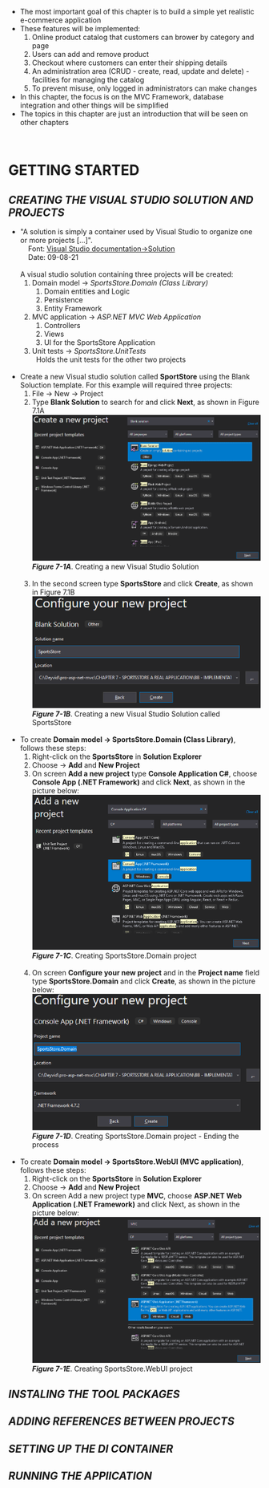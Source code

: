 <ul>
  <li>
    The most important goal of this chapter is to build a simple yet realistic e-commerce application
  </li>
  <li>
    These features will be implemented:
    <ol>
      <li>Online product catalog that customers can brower by category and page</li>
      <li>Users can add and remove product</li>
      <li>Checkout where customers can enter their shipping details</li>
      <li>An administration area (CRUD - create, read, update and delete) - facilities for managing the catalog</li>
      <li>To prevent misuse, only logged in administrators can make changes</li>
    </ol>
  </li>
  <li>In this chapter, the focus is on the MVC Framework, database integration and other things will be simplified</li>
  <li>The topics in this chapter are just an introduction that will be seen on other chapters</li>
</ul>

<br /><h1>GETTING STARTED</h1>

<h2><i>CREATING THE VISUAL STUDIO SOLUTION AND PROJECTS</i></h2>

<ul>
  <li>
    "A solution is simply a container used by Visual Studio to organize one or more projects [...]".<br />
    &nbsp;&nbsp;&nbsp;&nbsp;Font: <a href="https://docs.microsoft.com/en-us/visualstudio/get-started/tutorial-projects-solutions?view=vs-2019">Visual Studio documentation->Solution</a> <br />
    &nbsp;&nbsp;&nbsp;&nbsp;Date: 09-08-21<br /><br />
    A visual studio solution containing three projects will be created:
    <ol>
      <li>
        Domain model -> <i>SportsStore.Domain (Class Library)</i><br />
        <ol>
          <li>Domain entities and Logic</li>
          <li>Persistence</li>
          <li>Entity Framework</li>
        </ol>
      </li>
      <li>
        MVC application -> <i>ASP.NET MVC Web Application</i><br />
        <ol>
          <li>Controllers</li>
          <li>Views</li>
          <li>UI for the SportsStore Application</li>
        </ol>        
      </li>
      <li>
        Unit tests -> <i>SportsStore.UnitTests</i><br />
        &nbsp&nbspHolds the unit tests for the other two projects
      </li>
    </ol>
  </li><br />

  <li>
    Create a new Visual studio solution called <b>SportStore</b> using the Blank Soluction template. For this example will required three projects:
    <ol>
      <li>File -> New -> Project</li>
      <li>
        Type <b>Blank Solution</b> to search for and click <b>Next</b>, as shown in Figure 7.1A<br />
        <img src="Figure 7_1.png" width=850px /><br />
        <i><strong>Figure 7-1A</strong></i>. Creating a new Visual Studio Solution
        <br /><br />
      </li>
      <li>
        In the second screen type <b>SportsStore</b> and click <b>Create</b>, as shown in Figure 7.1B<br />
        <img src="Figure 7_1B.png" /><br />
        <i><strong>Figure 7-1B</strong></i>. Creating a new Visual Studio Solution called SportsStore<br />
      </li>
    </ol><br />
  </li>

  <li>
    To create <b>Domain model -> SportsStore.Domain (Class Library)</b>, follows these steps:
    <ol>
      <li>Right-click on the <b>SportsStore</b> in <b>Solution Explorer</b></li>
      <li>Choose -> <b>Add</b> and <b>New Project</b></li>
      <li>
        On screen <b>Add a new project</b>  type <b>Console Application C#</b>, choose <b>Console App (.NET Framework)</b> and click <b>Next</b>, as shown in the picture below:<br />
        <img src="Figure 7_1C.png" /><br />
        <i><strong>Figure 7-1C</strong></i>. Creating SportsStore.Domain project<br /><br />
      </li>
      <li>
        On screen <b>Configure your new project</b> and in the <b>Project name</b> field type <b>SportsStore.Domain</b> and click <b>Create</b>, as shown in the picture below:<br />
        <img src="Figure 7_1D.png" /><br />
        <i><strong>Figure 7-1D</strong></i>. Creating SportsStore.Domain project - Ending the process<br />
      </li>
    </ol>
  </li><br />

  <li>
    To create <b>Domain model -> SportsStore.WebUI (MVC application)</b>, follows these steps:
    <ol>
      <li>Right-click on the <b>SportsStore</b> in <b>Solution Explorer</b></li>
      <li>Choose -> <b>Add</b> and <b>New Project</b></li>
      <li>On screen Add a new project type <b>MVC</b>, choose <b>ASP.NET Web Application (.NET Framework)</b> and click Next, as shown in the picture below:<br />
        <img src="Figure 7_1E.png" /><br />
        <i><strong>Figure 7-1E</strong></i>. Creating SportsStore.WebUI project<br />
      </li>
    </ol>
  </li>
</ul>

<h2><i>INSTALING THE TOOL PACKAGES</i><h2>
<h2><i>ADDING REFERENCES BETWEEN PROJECTS</i><h2>
<h2><i>SETTING UP THE DI CONTAINER</i><h2>
<h2><i>RUNNING THE APPlICATION</i><h2>

